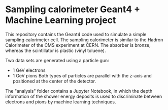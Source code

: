 # Sampling calorimeter Geant4 + Machine Learning project

This repository contains the Geant4 code used to simulate a simple sampling calorimeter cell. The sampling calorimeter is similar to the Hadron Calorimeter of the CMS experiment at CERN. The absorber is bronze, whereas the scintillator is plastic (vinyl toluene).

Two data sets are generated using a particle gun:
* 1 GeV electrons
* 1 GeV pions
Both types of particles are parallel with the z-axis and positioned at the center of the detector.

The "analysis" folder contains a Jupyter Notebook, in which the depth information of the shower energy deposits is used to discriminate between electrons and pions by machine learning techniques.
